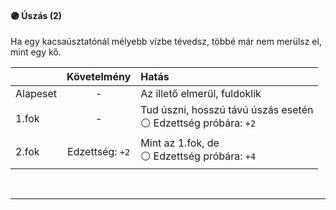 #### 🟣 Úszás (2)

Ha egy kacsaúsztatónál mélyebb vízbe tévedsz, többé már nem merülsz el, mint egy kő.

| |  Követelmény | Hatás  |
| :----------- | :-----------: | :----------- |
| Alapeset| - | Az illető elmerül, fuldoklik |
| 1.fok | - | Tud úszni, hosszú távú úszás esetén<br />⚪ Edzettség próbára: `+2` |
| 2.fok | Edzettség:&nbsp;`+2` | Mint az 1.fok, de<br />⚪ Edzettség próbára: `+4` |

<br />

---
